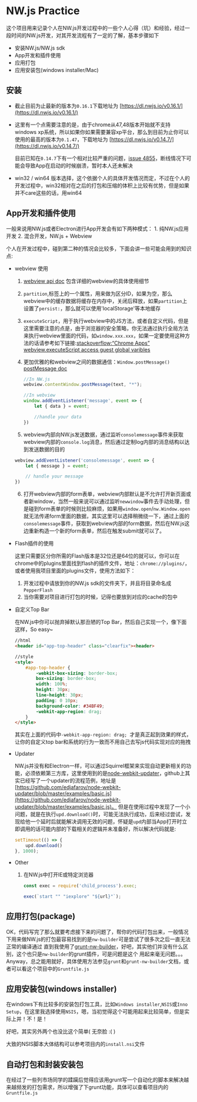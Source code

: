 # NW.js Practice

这个项目用来记录个人在NW.js开发过程中的一些个人心得（坑）和经验，经过一段时间的NW.js开发，对其开发流程有了一定的了解，基本步骤如下

* 安装NW.js/NW.js sdk
* App开发和插件使用
* 应用打包
* 应用安装包(windows installer/Mac)


## 安装

* 截止目前为止最新的版本为`0.16.1`下载地址为 [https://dl.nwjs.io/v0.16.1/](https://dl.nwjs.io/v0.16.1/)

* 这里有一个点需要注意的是，由于chrome从47,48版本开始就不支持windows xp系统，所以如果你如果需要兼容xp平台，那么到目前为止你可以使用的最高的版本为`0.1.47`，下载地址为 [https://dl.nwjs.io/v0.14.7/](https://dl.nwjs.io/v0.14.7/)

    目前已知在`0.14.7`下有一个相对比较严重的问题，[issue 4855](https://github.com/nwjs/nw.js/issues/4855)，断线情况下可能会导致App在启动的时候崩溃，暂时本人还未解决

* win32 / win64 版本选择，这个依据个人的具体开发情况而定，不过在个人的开发过程中，win32相对在之后的打包和压缩的体积上比较有优势，但是如果并不care这些的话，用win64


## App开发和插件使用

一般来说用NW.js或者Electron进行App开发会有如下两种模式：
    1. 纯NW.js应用开发
    2. 混合开发，NW.js + Webview

个人在开发过程中，碰到第二种的情况会比较多，下面会讲一些可能会用到的知识点:

* webview 使用
    1.  [webview api doc](https://developer.chrome.com/apps/tags/webview) 包含详细的webview的具体使用细节

    2. `partition`,标签上的一个属性，用来做为区分ID，如果为空，那么webview中的缓存数据将缓存在内存中，关闭后释放，如果`partition`上设置了`persist:`，那么就可以使用'localStorage'等本地缓存
    3. `executeScript`，用于执行webview中的JS方法，或者自定义代码，但是这里需要注意的点是，由于浏览器的安全策略，你无法通过执行全局方法来执行webview里面的代码，如`window.xxx.xxx`，如果一定要使用这种方法的话请参考如下链接:[stackoverflow:“Chrome Apps” webview.executeScript access guest global varibles](http://stackoverflow.com/questions/26851116/chrome-apps-webview-executescript-access-guest-global-varibles)
    4. 更加优雅的和webview之间的数据通信：`Window.postMessage()`
       [postMessage doc](https://developer.mozilla.org/en-US/docs/Web/API/Window/postMessage)
       ```javascript
       //In NW.js
       webview.contentWindow.postMessage(text, "*");

       //In webview
       window.addEventListener('message', event => {
           let { data } = event;

           //handle your data
       })
       ```
    5. webview内部向NW.js发送数据，通过监听`consolemessage`事件来获取webview内部的`console.log`消息，然后通过定制log内部的消息结构以达到发送数据的目的
    ```javascript
    webview.addEventListener('consolemessage', event => {
        let { message } = event;

        // handle your message
    })
    ```
    6. 打开webview内部的form表单，webview内部默认是不允许打开新页面或者新window，当然一般来说可以通过监听`newwindow`事件去手动处理，但是碰到form表单的时候则比较麻烦，如果用`window.open`/`nw.Window.open`就无法传递form里面的数据，其实这里可以选择稍微绕一下，通过上面的`consolemessage`事件，获取到webview内部的form数据，然后在NW.js这边重新构造一个新的form表单，然后在触发submit就可以了。


* Flash插件的使用

    这里只需要区分你所需的Flash版本是32位还是64位的就可以，你可以在chrome中的plugins里面找到flash的插件文件，地址：`chrome://plugins/`，或者使用我项目里面的plugins文件，使用方法如下：

    1. 开发过程中请放到你的NW.js sdk的文件夹下，并且将目录命名成`PepperFlash`
    2. 当你需要对项目进行打包的时候，记得也要放到对应的cache的包中


* 自定义Top Bar

    在NW.js中你可以抛弃掉默认那丑陋的Top Bar，然后自己实现一个，像下面这样，So easy~
    ```html
    //html
    <header id="app-top-header" class="clearfix"><header>

    //style
    <style>
        #app-top-header {
            -webkit-box-sizing: border-box;
            box-sizing: border-box;
            width: 100%;
            height: 30px;
            line-height: 30px;
            padding: 0 10px;
            background-color: #34BF49;
            -webkit-app-region: drag;
        }
    </style>
    ```
    其实在上面的代码中`-webkit-app-region: drag; `才是真正起到效果的样式，让你的自定义top bar和系统的行为一致而不用自己去写js代码实现对应的拖拽


* Updater

    NW.js并没有和Electron一样，可以通过Squirrel框架来实现自动更新相关的功能，必须依赖第三方库，这里使用到的是[node-webkit-updater](https://github.com/edjafarov/node-webkit-updater)，github上其实已经写了一个updater的流程范例，地址是[https://github.com/edjafarov/node-webkit-updater/blob/master/examples/basic.js](https://github.com/edjafarov/node-webkit-updater/blob/master/examples/basic.js)。
    但是在使用过程中发现了一个小问题，就是在执行`upd.download()`时，可能无法执行成功，后来经过尝试，发现给他一个延时后就能解决调用无效的问题，怀疑是`upd`内部当App打开时立即调用的话可能内部的下载相关的逻辑并未准备好，所以解决代码就是:
    ```javascript
    setTimeout(() => {
        upd.download()
    }, 1000);
    ```

* Other

    1. 在NW.js中打开IE或特定浏览器
        ```javascript
        const exec = require('child_process').exec;

        exec(`start "" "iexplore" "${url}"`);
        ```

## 应用打包(package)

OK，代码写完了那么就要考虑接下来的问题了，帮你的代码打包出来，一般情况下用来做NW.js的打包最容易找到的是`nw-builder`可是尝试了很多次之后一直无法正常的编译通过
直到我使用了[grunt-nw-builder](https://github.com/nwjs/grunt-nw-builder/)，好吧，其实他们并没有什么区别，这个也只是`nw-builder`的grunt插件，可是问题是这个
用起来毫无问题。。。Anyway，总之能用就好，具体使用方法参见`grunt`和`grunt-nw-builder`文档，或者可以看这个项目中的`Gruntfile.js`

## 应用安装包(windows installer)

在windows下有比较多的安装包打包工具，比如`Windows installer`,`NSIS`或`Inno Setup`，在这里我选择使用`NSIS`，嗯，当初觉得这个可能用起来比较简单，但是实际上并！不！是！

好吧，其实另外两个也没比这个简单( 无奈脸 :( )

大致的NSIS脚本大体结构可以参考项目内的`install.nsi`文件

## 自动打包和封装安装包

在经过了一些列市场同学的蹂躏后觉得应该用grunt写一个自动化的脚本来解决越来越频发的打包需求，所以增强了下grunt功能，具体可以查看项目内的`Gruntfile.js`
